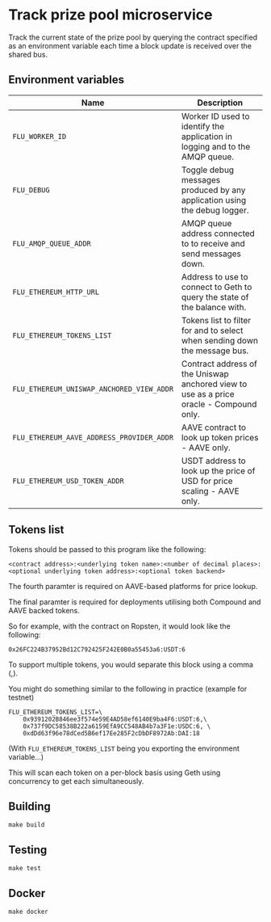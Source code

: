 
# Track prize pool microservice

Track the current state of the prize pool by querying the contract
specified as an environment variable each time a block update is received
over the shared bus.

## Environment variables

|                    Name                   |                                      Description
|-------------------------------------------|-----------------------------------------------------------------------------------------|
| `FLU_WORKER_ID`                           | Worker ID used to identify the application in logging and to the AMQP queue.            |
| `FLU_DEBUG`                               | Toggle debug messages produced by any application using the debug logger.               |
| `FLU_AMQP_QUEUE_ADDR`                     | AMQP queue address connected to to receive and send messages down.                      |
| `FLU_ETHEREUM_HTTP_URL`                   | Address to use to connect to Geth to query the state of the balance with.               |
| `FLU_ETHEREUM_TOKENS_LIST`                | Tokens list to filter for and to select when sending down the message bus.              |
| `FLU_ETHEREUM_UNISWAP_ANCHORED_VIEW_ADDR` | Contract address of the Uniswap anchored view to use as a price oracle - Compound only. |
| `FLU_ETHEREUM_AAVE_ADDRESS_PROVIDER_ADDR` | AAVE contract to look up token prices - AAVE only.                                      |
| `FLU_ETHEREUM_USD_TOKEN_ADDR`             | USDT address to look up the price of USD for price scaling - AAVE only.                 |

## Tokens list

Tokens should be passed to this program like the following:

	<contract address>:<underlying token name>:<number of decimal places>:<optional underlying token address>:<optional token backend>

The fourth paramter is required on AAVE-based platforms for price lookup.

The final paramter is required for deployments utilising both Compound
and AAVE backed tokens.

So for example, with the contract on Ropsten, it would look like the
following:

	0x26FC224B37952Bd12C792425F242E0B0a55453a6:USDT:6

To support multiple tokens, you would separate this block using a comma
(,).

You might do something similar to the following in practice (example for testnet)

	FLU_ETHEREUM_TOKENS_LIST=\
		0x9391202B846ee3f574e59E4AD58ef6140E9ba4F6:USDT:6,\
		0x737f9DC58538B222a6159EfA9CC548AB4b7a3F1e:USDC:6, \
		0xdDd63f96e78dCed5B6ef17Ee285F2cDbDF8972Ab:DAI:18

(With `FLU_ETHEREUM_TOKENS_LIST` being you exporting the environment
variable...)

This will scan each token on a per-block basis using Geth using
concurrency to get each simultaneously.

## Building

	make build

## Testing

	make test

## Docker

	make docker
